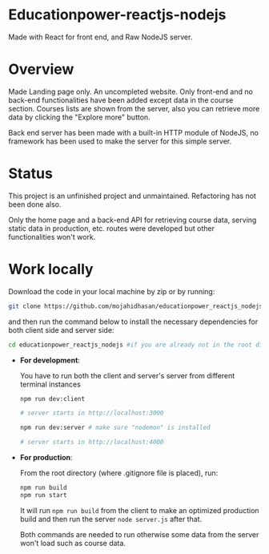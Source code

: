 # Educationpower-reactjs-nodejs

Made with React for front end, and Raw NodeJS server.

# Overview

Made Landing page only. An uncompleted website. Only front-end and no back-end functionalities have been added except data in the course section. Courses lists are shown from the server, also you can retrieve more data by clicking the "Explore more" button.

Back end server has been made with a built-in HTTP module of NodeJS, no framework has been used to make the server for this simple server.

# Status

This project is an unfinished project and unmaintained. Refactoring has not been done also.

Only the home page and a back-end API for retrieving course data, serving static data in production, etc. routes were developed but other functionalities won't work.

# Work locally

Download the code in your local machine by zip or by running:

```bash
git clone https://github.com/mojahidhasan/educationpower_reactjs_nodejs.git
```

and then run the command below to install the necessary dependencies for both client side and server side:

```bash
cd educationpower_reactjs_nodejs #if you are already not in the root directory
```

- **For development**:

  You have to run both the client and server's server from different terminal instances

  ```bash
  npm run dev:client

  # server starts in http://localhost:3000
  ```

  ```bash
  npm run dev:server # make sure "nodemon" is installed

  # server starts in http://localhost:4000
  ```

- **For production**:

  From the root directory (where .gitignore file is placed), run:

  ```bash
  npm run build
  npm run start
  ```

  It will run `npm run build` from the client to make an optimized production build and then run the server `node server.js` after that.

  Both commands are needed to run otherwise some data from the server won't load such as course data.

